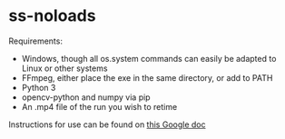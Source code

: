 # ss-noloads
Requirements: 
- Windows, though all os.system commands can easily be adapted to Linux or other systems
- FFmpeg, either place the exe in the same directory, or add to PATH
- Python 3
- opencv-python and numpy via pip
- An .mp4 file of the run you wish to retime

Instructions for use can be found on [this Google doc](https://docs.google.com/document/d/1VC89XHhHWegAjAt6VxvA_-nKI4KXoFeN7m63x_PimsA/edit?usp=sharing)

